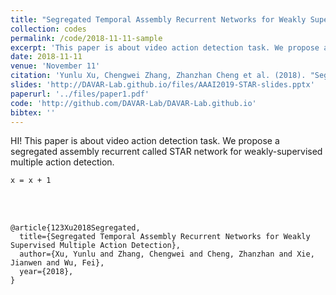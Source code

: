 ```yaml
---
title: "Segregated Temporal Assembly Recurrent Networks for Weakly Supervised Multiple Action Detection"
collection: codes
permalink: /code/2018-11-11-sample
excerpt: 'This paper is about video action detection task. We propose a segregated assembly recurrent called STAR network for weakly-supervised multiple action detection.'
date: 2018-11-11
venue: 'November 11'
citation: 'Yunlu Xu, Chengwei Zhang, Zhanzhan Cheng et al. (2018). "Segregated Temporal Assembly Recurrent Networks for Weakly Supervised Multiple Action Detection." <i>November 11</i>. 1(1).' 
slides: 'http://DAVAR-Lab.github.io/files/AAAI2019-STAR-slides.pptx'
paperurl: '../files/paper1.pdf'
code: 'http://github.com/DAVAR-Lab/DAVAR-Lab.github.io'
bibtex: ''                                                                                                                                                                       
---
```

HI! This paper is about video action detection task. We propose a segregated assembly recurrent called STAR network for weakly-supervised multiple action detection.

```
x = x + 1
```


<br><br/>

<!-- BibTex here (Make sure that this is the last code block) -->
```
@article{123Xu2018Segregated,
  title={Segregated Temporal Assembly Recurrent Networks for Weakly Supervised Multiple Action Detection},
  author={Xu, Yunlu and Zhang, Chengwei and Cheng, Zhanzhan and Xie, Jianwen and Wu, Fei},
  year={2018},
}
```

